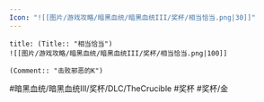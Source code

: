 ```yaml
---
Icon: "![[图片/游戏攻略/暗黑血统/暗黑血统III/奖杯/相当恰当.png|30]]"
---
```

```ad-common-gold-trophy
title: (Title:: "相当恰当")
![[图片/游戏攻略/暗黑血统/暗黑血统III/奖杯/相当恰当.png|100]]

(Comment:: "击败邪恶的K")
```

#暗黑血统/暗黑血统III/奖杯/DLC/TheCrucible #奖杯 #奖杯/金
